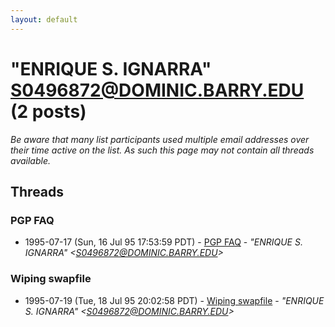 ```yaml
---
layout: default
---
```


# "ENRIQUE S. IGNARRA" <S0496872@DOMINIC.BARRY.EDU> (2 posts)

_Be aware that many list participants used multiple email addresses over their time active on the list. As such this page may not contain all threads available._

## Threads

### PGP FAQ
+ 1995-07-17 (Sun, 16 Jul 95 17:53:59 PDT) - [PGP FAQ](/archive/1995/07/bd4a3c8ae11809647778c29c88b7f7884a9dd94f21fbb1ec89129113efb39023) - _"ENRIQUE S. IGNARRA" \<S0496872@DOMINIC.BARRY.EDU\>_

### Wiping swapfile
+ 1995-07-19 (Tue, 18 Jul 95 20:02:58 PDT) - [Wiping swapfile](/archive/1995/07/efe475d25b58f2a582d61c095be14f41db6ebedde8fe25f07629f1b6b63c7a09) - _"ENRIQUE S. IGNARRA" \<S0496872@DOMINIC.BARRY.EDU\>_

